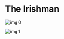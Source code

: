 # The Irishman

![img 0](https://i.imgur.com/V6xev1Q.jpg)

![img 1](https://i.imgur.com/5mRUsII.png)

